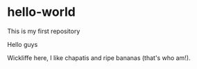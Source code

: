 # hello-world
This is my first repository

Hello guys

Wickliffe here, I like chapatis and ripe bananas (that's who am!).
